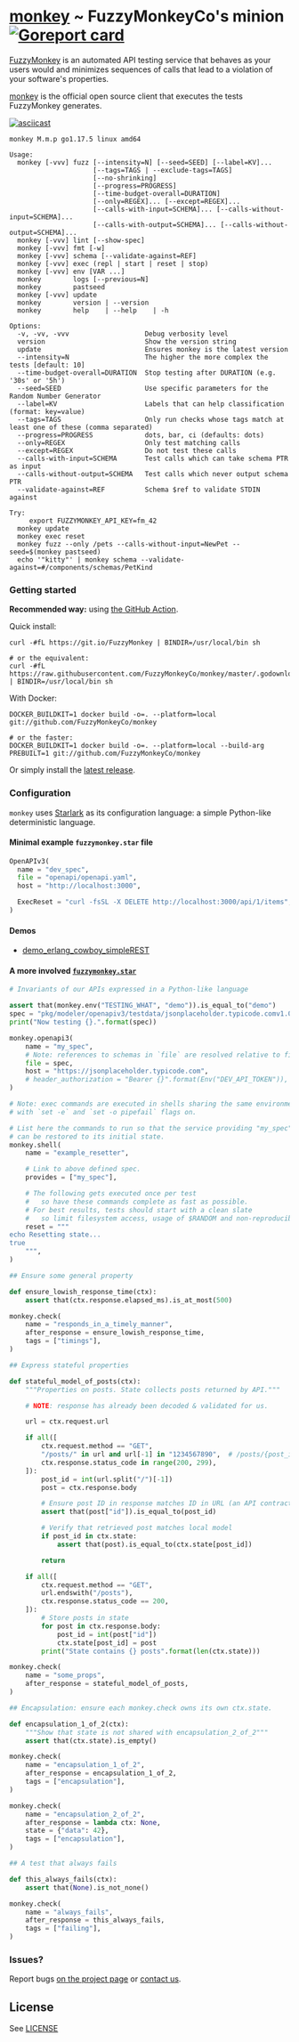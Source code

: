 # [monkey](https://github.com/FuzzyMonkeyCo/monkey) ~ FuzzyMonkeyCo's minion [![Goreport card](https://goreportcard.com/badge/github.com/FuzzyMonkeyCo/monkey)](https://goreportcard.com/report/github.com/FuzzyMonkeyCo/monkey)

[FuzzyMonkey](https://fuzzymonkey.co) is an automated API testing service that behaves as your users would and minimizes sequences of calls that lead to a violation of your software's properties.

[monkey](https://github.com/FuzzyMonkeyCo/monkey) is the official open source client that executes the tests FuzzyMonkey generates.

[![asciicast](https://asciinema.org/a/171571.png)](https://asciinema.org/a/171571?autoplay=1)

```
monkey M.m.p go1.17.5 linux amd64

Usage:
  monkey [-vvv] fuzz [--intensity=N] [--seed=SEED] [--label=KV]...
                     [--tags=TAGS | --exclude-tags=TAGS]
                     [--no-shrinking]
                     [--progress=PROGRESS]
                     [--time-budget-overall=DURATION]
                     [--only=REGEX]... [--except=REGEX]...
                     [--calls-with-input=SCHEMA]... [--calls-without-input=SCHEMA]...
                     [--calls-with-output=SCHEMA]... [--calls-without-output=SCHEMA]...
  monkey [-vvv] lint [--show-spec]
  monkey [-vvv] fmt [-w]
  monkey [-vvv] schema [--validate-against=REF]
  monkey [-vvv] exec (repl | start | reset | stop)
  monkey [-vvv] env [VAR ...]
  monkey        logs [--previous=N]
  monkey        pastseed
  monkey [-vvv] update
  monkey        version | --version
  monkey        help    | --help    | -h

Options:
  -v, -vv, -vvv                   Debug verbosity level
  version                         Show the version string
  update                          Ensures monkey is the latest version
  --intensity=N                   The higher the more complex the tests [default: 10]
  --time-budget-overall=DURATION  Stop testing after DURATION (e.g. '30s' or '5h')
  --seed=SEED                     Use specific parameters for the Random Number Generator
  --label=KV                      Labels that can help classification (format: key=value)
  --tags=TAGS                     Only run checks whose tags match at least one of these (comma separated)
  --progress=PROGRESS             dots, bar, ci (defaults: dots)
  --only=REGEX                    Only test matching calls
  --except=REGEX                  Do not test these calls
  --calls-with-input=SCHEMA       Test calls which can take schema PTR as input
  --calls-without-output=SCHEMA   Test calls which never output schema PTR
  --validate-against=REF          Schema $ref to validate STDIN against

Try:
     export FUZZYMONKEY_API_KEY=fm_42
  monkey update
  monkey exec reset
  monkey fuzz --only /pets --calls-without-input=NewPet --seed=$(monkey pastseed)
  echo '"kitty"' | monkey schema --validate-against=#/components/schemas/PetKind
```

### Getting started

**Recommended way:** using [the GitHub Action](https://github.com/FuzzyMonkeyCo/setup-monkey).

Quick install:
```shell
curl -#fL https://git.io/FuzzyMonkey | BINDIR=/usr/local/bin sh

# or the equivalent:
curl -#fL https://raw.githubusercontent.com/FuzzyMonkeyCo/monkey/master/.godownloader.sh | BINDIR=/usr/local/bin sh
```

With Docker:
```shell
DOCKER_BUILDKIT=1 docker build -o=. --platform=local git://github.com/FuzzyMonkeyCo/monkey

# or the faster:
DOCKER_BUILDKIT=1 docker build -o=. --platform=local --build-arg PREBUILT=1 git://github.com/FuzzyMonkeyCo/monkey
```

Or simply install the [latest release](https://github.com/FuzzyMonkeyCo/monkey/releases/latest).

### Configuration

`monkey` uses [Starlark](https://github.com/bazelbuild/starlark) as its configuration language: a simple Python-like deterministic language.

#### Minimal example `fuzzymonkey.star` file


```python
OpenAPIv3(
  name = "dev_spec",
  file = "openapi/openapi.yaml",
  host = "http://localhost:3000",

  ExecReset = "curl -fsSL -X DELETE http://localhost:3000/api/1/items",
)
```

#### Demos

* [demo_erlang_cowboy_simpleREST](https://github.com/FuzzyMonkeyCo/demo_erlang_cowboy_simpleREST)

#### A more involved [`fuzzymonkey.star`](./fuzzymonkey.star)

```python
# Invariants of our APIs expressed in a Python-like language

assert that(monkey.env("TESTING_WHAT", "demo")).is_equal_to("demo")
spec = "pkg/modeler/openapiv3/testdata/jsonplaceholder.typicode.comv1.0.0_openapiv3.0.1_spec.yml"
print("Now testing {}.".format(spec))

monkey.openapi3(
    name = "my_spec",
    # Note: references to schemas in `file` are resolved relative to file's location.
    file = spec,
    host = "https://jsonplaceholder.typicode.com",
    # header_authorization = "Bearer {}".format(Env("DEV_API_TOKEN")),
)

# Note: exec commands are executed in shells sharing the same environment variables,
# with `set -e` and `set -o pipefail` flags on.

# List here the commands to run so that the service providing "my_spec"
# can be restored to its initial state.
monkey.shell(
    name = "example_resetter",

    # Link to above defined spec.
    provides = ["my_spec"],

    # The following gets executed once per test
    #   so have these commands complete as fast as possible.
    # For best results, tests should start with a clean slate
    #   so limit filesystem access, usage of $RANDOM and non-reproducibility.
    reset = """
echo Resetting state...
true
    """,
)

## Ensure some general property

def ensure_lowish_response_time(ctx):
    assert that(ctx.response.elapsed_ms).is_at_most(500)

monkey.check(
    name = "responds_in_a_timely_manner",
    after_response = ensure_lowish_response_time,
    tags = ["timings"],
)

## Express stateful properties

def stateful_model_of_posts(ctx):
    """Properties on posts. State collects posts returned by API."""

    # NOTE: response has already been decoded & validated for us.

    url = ctx.request.url

    if all([
        ctx.request.method == "GET",
        "/posts/" in url and url[-1] in "1234567890",  # /posts/{post_id}
        ctx.response.status_code in range(200, 299),
    ]):
        post_id = int(url.split("/")[-1])
        post = ctx.response.body

        # Ensure post ID in response matches ID in URL (an API contract):
        assert that(post["id"]).is_equal_to(post_id)

        # Verify that retrieved post matches local model
        if post_id in ctx.state:
            assert that(post).is_equal_to(ctx.state[post_id])

        return

    if all([
        ctx.request.method == "GET",
        url.endswith("/posts"),
        ctx.response.status_code == 200,
    ]):
        # Store posts in state
        for post in ctx.response.body:
            post_id = int(post["id"])
            ctx.state[post_id] = post
        print("State contains {} posts".format(len(ctx.state)))

monkey.check(
    name = "some_props",
    after_response = stateful_model_of_posts,
)

## Encapsulation: ensure each monkey.check owns its own ctx.state.

def encapsulation_1_of_2(ctx):
    """Show that state is not shared with encapsulation_2_of_2"""
    assert that(ctx.state).is_empty()

monkey.check(
    name = "encapsulation_1_of_2",
    after_response = encapsulation_1_of_2,
    tags = ["encapsulation"],
)

monkey.check(
    name = "encapsulation_2_of_2",
    after_response = lambda ctx: None,
    state = {"data": 42},
    tags = ["encapsulation"],
)

## A test that always fails

def this_always_fails(ctx):
    assert that(None).is_not_none()

monkey.check(
    name = "always_fails",
    after_response = this_always_fails,
    tags = ["failing"],
)
```

### Issues?

Report bugs [on the project page](https://github.com/FuzzyMonkeyCo/monkey/issues) or [contact us](mailto:ook@fuzzymonkey.co).


## License

See [LICENSE](./LICENSE)
